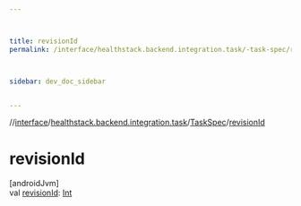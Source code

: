 ```yaml
---



title: revisionId
permalink: /interface/healthstack.backend.integration.task/-task-spec/revision-id.html



sidebar: dev_doc_sidebar


---
```




//[interface](/bi_interface.html)/[healthstack.backend.integration.task](../index.html)/[TaskSpec](index.html)/[revisionId](revision-id.html)



# revisionId



[androidJvm]\
val [revisionId](revision-id.html): [Int](https://kotlinlang.org/api/latest/jvm/stdlib/kotlin/-int/index.html)






